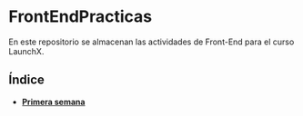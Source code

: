 # FrontEndPracticas

En este repositorio se almacenan las actividades de Front-End para el curso LaunchX.

## Índice

* **[Primera semana
  ](https://github.com/IvanAbadJC/FrontEndPracticas/tree/main/Primera_Semana)**
